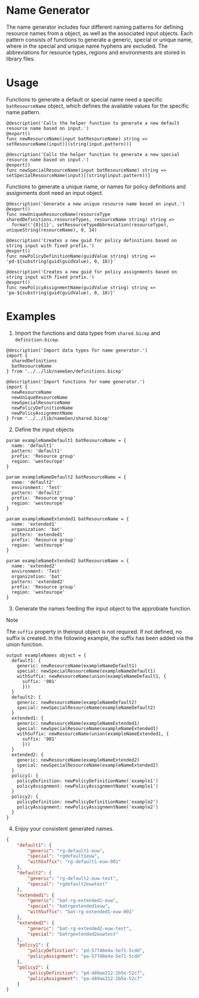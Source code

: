 # Name Generator

The name generator includes four different naming patterns for defining resource names from a object, as well as the associated input objects. Each pattern consists of functions to generate a generic, special or unique name, where in the special and unique name hyphens are excluded. The abbreviations for resource types, regions and environments are stored in library files.

# Usage

Functions to generate a default or special name need a specific `batResourceName` object, which defines the available values for the specific name pattern.

```bicep
@description('Calls the helper function to generate a new default resource name based on input.')
@export()
func newResourceName(input batResourceName) string => setResourceName(input)[(string(input.pattern))]

@description('Calls the helper function to generate a new special resource name based on input.')
@export()
func newSpecialResourceName(input batResourceName) string => setSpecialResourceName(input)[(string(input.pattern))]
```

Functions to generate a unique name, or names for policy definitions and assignments dont need an input object.

```bicep
@description('Generate a new unique resource name based on input.')
@export()
func newUniqueResourceName(resourceType sharedDefinitions.resourceTypes, resourceName string) string =>
  format('{0}{1}', setResourceTypeAbbreviation(resourceType), uniqueString(resourceName), 0, 14)

@description('Creates a new guid for policy definitions based on string input with fixed prefix.')
@export()
func newPolicyDefinitionName(guidValue string) string => 'pd-${substring(guid(guidValue), 0, 18)}'

@description('Creates a new guid for policy assignments based on string input with fixed prefix.')
@export()
func newPolicyAssignmentName(guidValue string) string => 'pa-${substring(guid(guidValue), 0, 18)}'
```

# Examples

1. Import the functions and data types from `shared.bicep` and `definition.bicep`.

```bicep
@description('Import data types for name generator.')
import { 
  sharedDefinitions
  batResourceName 
} from '../../lib/nameGen/definitions.bicep'

@description('Import functions for name generator.')
import {
  newResourceName
  newUniqueResourceName
  newSpecialResourceName
  newPolicyDefinitionName
  newPolicyAssignmentName 
} from '../../lib/nameGen/shared.bicep'
```

2. Define the input objects

```bicep
param exampleNameDefault1 batResourceName = {
  name: 'default1'
  pattern: 'default1'
  prefix: 'Resource group'
  region: 'westeurope'
}

param exampleNameDefault2 batResourceName = {
  name: 'default2'
  environment: 'Test'
  pattern: 'default2'
  prefix: 'Resource group'
  region: 'westeurope'
}

param exampleNameExtended1 batResourceName = {
  name: 'extended1'
  organization: 'bat'
  pattern: 'extended1'
  prefix: 'Resource group'
  region: 'westeurope'
}

param exampleNameExtended2 batResourceName = {
  name: 'extended2'
  environment: 'Test'
  organization: 'bat'
  pattern: 'extended2'
  prefix: 'Resource group'
  region: 'westeurope'
}
```

3. Generate the names feeding the input object to the approbiate function.

> [!NOTE]
> The `suffix` property in theinput object is not required. If not defined, no suffix is created. In the following example, the suffix has been added via the union function.

```bicep
output exampleNames object = {
  default1: {
    generic: newResourceName(exampleNameDefault1)
    special: newSpecialResourceName(exampleNameDefault1)
    withSuffix: newResourceName(union(exampleNameDefault1, {
      suffix: '001'
      }))
  }
  default2: {
    generic: newResourceName(exampleNameDefault2)
    special: newSpecialResourceName(exampleNameDefault2)
  }
  extended1: {
    generic: newResourceName(exampleNameExtended1)
    special: newSpecialResourceName(exampleNameExtended1)
    withSuffix: newResourceName(union(exampleNameExtended1, {
      suffix: '001'
      }))
  }
  extended2: {
    generic: newResourceName(exampleNameExtended2)
    special: newSpecialResourceName(exampleNameExtended2)
  }
  policy1: {
    policyDefinition: newPolicyDefinitionName('example1')
    policyAssignment: newPolicyAssignmentName('example1')
  }
  policy2: {
    policyDefinition: newPolicyDefinitionName('example2')
    policyAssignment: newPolicyAssignmentName('example2')
  }
}
```

4. Enjoy your consistent generated names.

```json
{
    "default1": {
        "generic": "rg-default1-euw",
        "special": "rgdefault1euw",
        "withSuffix": "rg-default1-euw-001"
    },
    "default2": {
        "generic": "rg-default2-euw-test",
        "special": "rgdefault2euwtest"
    },
    "extended1": {
        "generic": "bat-rg-extended1-euw",
        "special": "batrgextended1euw",
        "withSuffix": "bat-rg-extended1-euw-001"
    },
    "extended2": {
        "generic": "bat-rg-extended2-euw-test",
        "special": "batrgextended2euwtest"
    },
    "policy1": {
        "policyDefinition": "pd-57748e4a-5e71-5cdd",
        "policyAssignment": "pa-57748e4a-5e71-5cdd"
    },
    "policy2": {
        "policyDefinition": "pd-489ae212-2b5e-52c7",
        "policyAssignment": "pa-489ae212-2b5e-52c7"
    }
}
```